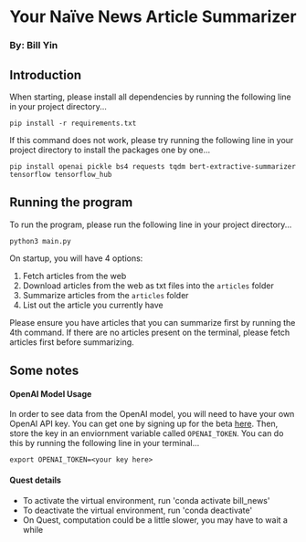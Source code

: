 # Your Naïve News Article Summarizer
### By: Bill Yin

## Introduction
When starting, please install all dependencies by running the following line in your project directory...
```
pip install -r requirements.txt
```

If this command does not work, please try running the following line in your project directory to install the packages one by one...
```
pip install openai pickle bs4 requests tqdm bert-extractive-summarizer tensorflow tensorflow_hub 
```

## Running the program
To run the program, please run the following line in your project directory...
```
python3 main.py
```

On startup, you will have 4 options:
1. Fetch articles from the web
2. Download articles from the web as txt files into the `articles` folder
3. Summarize articles from the `articles` folder
4. List out the article you currently have

Please ensure you have articles that you can summarize first by running the 4th command. If there are no articles present on the terminal, please fetch articles first before summarizing.

## Some notes
#### OpenAI Model Usage
In order to see data from the OpenAI model, you will need to have your own OpenAI API key. You can get one by signing up for the beta [here](https://platform.openai.com/overview). Then, store the key in an enviornment variable called `OPENAI_TOKEN`. You can do this by running the following line in your terminal...
```
export OPENAI_TOKEN=<your key here>
```


#### Quest details
- To activate the virtual environment, run 'conda activate bill_news'
- To deactivate the virtual environment, run 'conda deactivate'
- On Quest, computation could be a little slower, you may have to wait a while